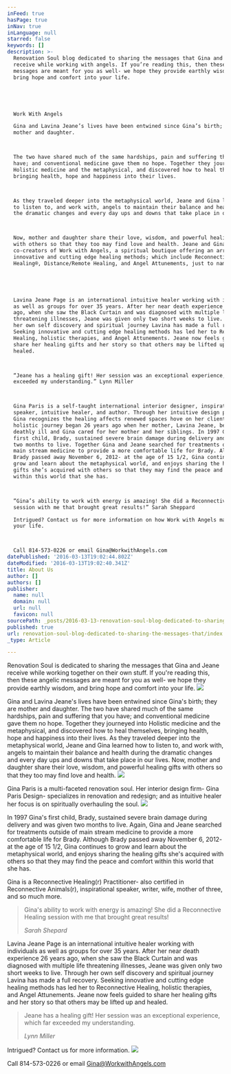 ```yaml
---
inFeed: true
hasPage: true
inNav: true
inLanguage: null
starred: false
keywords: []
description: >-
  Renovation Soul blog dedicated to sharing the messages that Gina and Jeane
  receive while working with angels. If you’re reading this, then these angelic
  messages are meant for you as well- we hope they provide earthly wisdom, and
  bring hope and comfort into your life.





  Work With Angels

  Gina and Lavina Jeane’s lives have been entwined since Gina’s birth; they are
  mother and daughter.



  The two have shared much of the same hardships, pain and suffering that you
  have; and conventional medicine gave them no hope. Together they journeyed into
  Holistic medicine and the metaphysical, and discovered how to heal themselves,
  bringing health, hope and happiness into their lives.



  As they traveled deeper into the metaphysical world, Jeane and Gina learned how
  to listen to, and work with, angels to maintain their balance and health during
  the dramatic changes and every day ups and downs that take place in our lives.



  Now, mother and daughter share their love, wisdom, and powerful healing gifts
  with others so that they too may find love and health. Jeane and Gina are
  co-creators of Work with Angels, a spiritual boutique offering an array of
  innovative and cutting edge healing methods; which include Reconnective
  Healing®, Distance/Remote Healing, and Angel Attunements, just to name a few.





  Lavina Jeane Page is an international intuitive healer working with individuals
  as well as groups for over 35 years. After her near death experience 26 years
  ago, when she saw the Black Curtain and was diagnosed with multiple life
  threatening illnesses, Jeane was given only two short weeks to live. Through
  her own self discovery and spiritual journey Lavina has made a full recovery.
  Seeking innovative and cutting edge healing methods has led her to Reconnective
  Healing, holistic therapies, and Angel Attunements. Jeane now feels guided to
  share her healing gifts and her story so that others may be lifted up and
  healed.



  “Jeane has a healing gift! Her session was an exceptional experience, which far
  exceeded my understanding.” Lynn Miller



  Gina Paris is a self-taught international interior designer, inspirational
  speaker, intuitive healer, and author. Through her intuitive design process,
  Gina recognizes the healing affects renewed spaces hove on her clients. Gina’s
  holistic journey began 26 years ago when her mother, Lavina Jeane, became
  deathly ill and Gina cared for her mother and her siblings. In 1997 Gina’s
  first child, Brady, sustained severe brain damage during delivery and was given
  two months to live. Together Gina and Jeane searched for treatments outside of
  main stream medicine to provide a more comfortable life for Brady. Although
  Brady passed away November 6, 2012- at the age of 15 1/2, Gina continues to
  grow and learn about the metaphysical world, and enjoys sharing the healing
  gifts she’s acquired with others so that they may find the peace and comfort
  within this world that she has.



  “Gina’s ability to work with energy is amazing! She did a Reconnective Healing
  session with me that brought great results!” Sarah Sheppard

  Intrigued? Contact us for more information on how Work with Angels may heal
  your life.



  Call 814-573-0226 or email Gina@WorkwithAngels.com
datePublished: '2016-03-13T19:02:44.802Z'
dateModified: '2016-03-13T19:02:40.341Z'
title: About Us
author: []
authors: []
publisher:
  name: null
  domain: null
  url: null
  favicon: null
sourcePath: _posts/2016-03-13-renovation-soul-blog-dedicated-to-sharing-the-messages-that.md
published: true
url: renovation-soul-blog-dedicated-to-sharing-the-messages-that/index.html
_type: Article

---
```

Renovation Soul is dedicated to sharing the messages that Gina and Jeane receive while working together on their own stuff. If you're reading this, then these angelic messages are meant for you as well- we hope they provide earthly wisdom, and bring hope and comfort into your life. ![](https://the-grid-user-content.s3-us-west-2.amazonaws.com/56ceecf9-20b7-4405-827e-205b6f24f784.jpg)

Gina and Lavina Jeane's lives have been entwined since Gina's birth; they are mother and daughter.
The two have shared much of the same hardships, pain and suffering that you have; and conventional medicine gave them no hope. Together they journeyed into Holistic medicine and the metaphysical, and discovered how to heal themselves, bringing health, hope and happiness into their lives.
As they traveled deeper into the metaphysical world, Jeane and Gina learned how to listen to, and work with, angels to maintain their balance and health during the dramatic changes and every day ups and downs that take place in our lives.
Now, mother and daughter share their love, wisdom, and powerful healing gifts with others so that they too may find love and health. ![](https://the-grid-user-content.s3-us-west-2.amazonaws.com/774db7bd-256f-4c7a-8741-fe1e9a9bf1aa.jpg)

Gina Paris is a multi-faceted renovation soul. Her interior design firm- Gina Paris Design- specializes in renovation and redesign; and as intuitive healer her focus is on spiritually overhauling the soul.  ![](https://the-grid-user-content.s3-us-west-2.amazonaws.com/2b77db0d-6339-48d1-a6f1-47ed77a86943.jpg)

In 1997 Gina's first child, Brady, sustained severe brain damage during delivery and was given two months to live. Again, Gina and Jeane searched for treatments outside of main stream medicine to provide a more comfortable life for Brady. Although Brady passed away November 6, 2012- at the age of 15 1/2, Gina continues to grow and learn about the metaphysical world, and enjoys sharing the healing gifts she's acquired with others so that they may find the peace and comfort within this world that she has. 

Gina is a Reconnective Healing(r) Practitioner- also certified in Reconnective Animals(r), inspirational speaker, writer, wife, mother of three, and so much more.

> Gina's ability to work with energy is amazing! She did a Reconnective Healing session with me that brought great results! 
> 
> _Sarah Shepard_

Lavina Jeane Page is an international intuitive healer working with individuals as well as groups for over 35 years. After her near death experience 26 years ago, when she saw the Black Curtain and was diagnosed with multiple life threatening illnesses, Jeane was given only two short weeks to live. Through her own self discovery and spiritual journey Lavina has made a full recovery. Seeking innovative and cutting edge healing methods has led her to Reconnective Healing, holistic therapies, and Angel Attunements. Jeane now feels guided to share her healing gifts and her story so that others may be lifted up and healed.  
> 
> Jeane has a healing gift! Her session was an exceptional experience, which far exceeded my understanding.
> 
> _Lynn Miller_

Intrigued? Contact us for more information. ![](https://the-grid-user-content.s3-us-west-2.amazonaws.com/54338184-1df1-4a00-b588-51a515419802.jpg)

Call 814-573-0226 or email Gina@WorkwithAngels.com